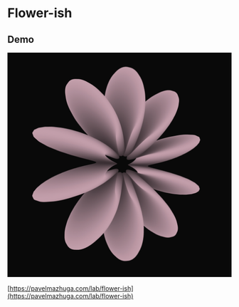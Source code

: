 # Flower-ish

## Demo

![Preview](preview.jpeg)

[https://pavelmazhuga.com/lab/flower-ish](https://pavelmazhuga.com/lab/flower-ish)
